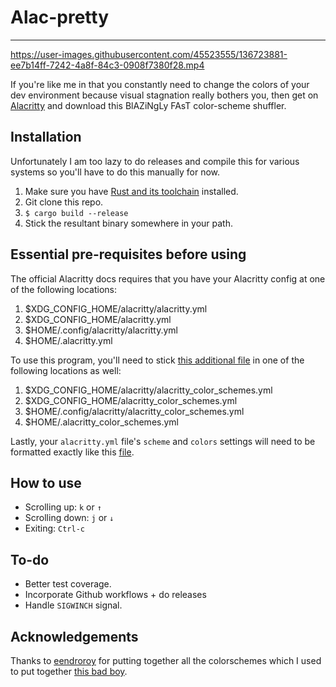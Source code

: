 # Alac-pretty
---

https://user-images.githubusercontent.com/45523555/136723881-ee7b14ff-7242-4a8f-84c3-0908f7380f28.mp4

If you're like me in that you constantly need to change the colors of your dev environment because visual stagnation really bothers you, then get on [Alacritty](https://github.com/alacritty/alacritty) and download this BlAZiNgLy FAsT color-scheme shuffler.

## Installation
Unfortunately I am too lazy to do releases and compile this for various systems so you'll have to do this manually for now.
1. Make sure you have [Rust and its toolchain](https://www.rust-lang.org/tools/install) installed.
2. Git clone this repo.
3. `$ cargo build --release`
4. Stick the resultant binary somewhere in your path.

## Essential pre-requisites before using
The official Alacritty docs requires that you have your Alacritty config at one of the following locations:
1. $XDG_CONFIG_HOME/alacritty/alacritty.yml
2. $XDG_CONFIG_HOME/alacritty.yml
3. $HOME/.config/alacritty/alacritty.yml
4. $HOME/.alacritty.yml

To use this program, you'll need to stick [this additional file](https://github.com/solidiquis/alac-pretty/blob/master/assets/sample_alacritty_color_schemes.yml) in one of the following locations as well:
1. $XDG_CONFIG_HOME/alacritty/alacritty_color_schemes.yml
2. $XDG_CONFIG_HOME/alacritty_color_schemes.yml
3. $HOME/.config/alacritty/alacritty_color_schemes.yml
4. $HOME/.alacritty_color_schemes.yml

Lastly, your `alacritty.yml` file's `scheme` and `colors` settings will need to be formatted exactly like this [file](https://github.com/solidiquis/alac-pretty/blob/master/assets/sample_alacritty.yml).

## How to use
- Scrolling up: `k` or `↑`
- Scrolling down: `j` or `↓`
- Exiting: `Ctrl-c`

## To-do
- Better test coverage.
- Incorporate Github workflows + do releases
- Handle `SIGWINCH` signal.

## Acknowledgements
Thanks to [eendroroy](https://github.com/eendroroy) for putting together all the colorschemes which I used to put together [this bad boy](https://github.com/solidiquis/alac-pretty/blob/master/assets/sample_alacritty_color_schemes.yml).
